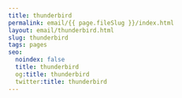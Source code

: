 ```yaml
---
title: thunderbird
permalink: email/{{ page.fileSlug }}/index.html
layout: email/thunderbird.html
slug: thunderbird
tags: pages
seo:
  noindex: false
  title: thunderbird
  og:title: thunderbird
  twitter:title: thunderbird
---
```




